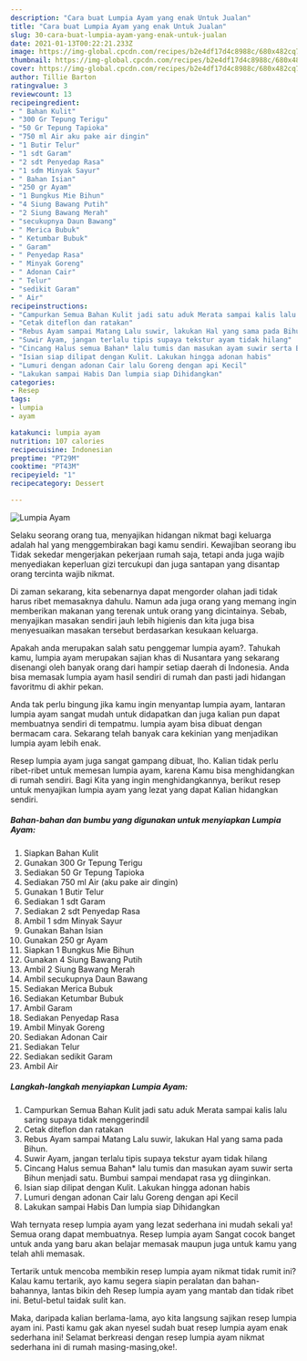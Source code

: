 ```yaml
---
description: "Cara buat Lumpia Ayam yang enak Untuk Jualan"
title: "Cara buat Lumpia Ayam yang enak Untuk Jualan"
slug: 30-cara-buat-lumpia-ayam-yang-enak-untuk-jualan
date: 2021-01-13T00:22:21.233Z
image: https://img-global.cpcdn.com/recipes/b2e4df17d4c8988c/680x482cq70/lumpia-ayam-foto-resep-utama.jpg
thumbnail: https://img-global.cpcdn.com/recipes/b2e4df17d4c8988c/680x482cq70/lumpia-ayam-foto-resep-utama.jpg
cover: https://img-global.cpcdn.com/recipes/b2e4df17d4c8988c/680x482cq70/lumpia-ayam-foto-resep-utama.jpg
author: Tillie Barton
ratingvalue: 3
reviewcount: 13
recipeingredient:
- " Bahan Kulit"
- "300 Gr Tepung Terigu"
- "50 Gr Tepung Tapioka"
- "750 ml Air aku pake air dingin"
- "1 Butir Telur"
- "1 sdt Garam"
- "2 sdt Penyedap Rasa"
- "1 sdm Minyak Sayur"
- " Bahan Isian"
- "250 gr Ayam"
- "1 Bungkus Mie Bihun"
- "4 Siung Bawang Putih"
- "2 Siung Bawang Merah"
- "secukupnya Daun Bawang"
- " Merica Bubuk"
- " Ketumbar Bubuk"
- " Garam"
- " Penyedap Rasa"
- " Minyak Goreng"
- " Adonan Cair"
- " Telur"
- "sedikit Garam"
- " Air"
recipeinstructions:
- "Campurkan Semua Bahan Kulit jadi satu aduk Merata sampai kalis lalu saring supaya tidak menggerindil"
- "Cetak diteflon dan ratakan"
- "Rebus Ayam sampai Matang Lalu suwir, lakukan Hal yang sama pada Bihun."
- "Suwir Ayam, jangan terlalu tipis supaya tekstur ayam tidak hilang"
- "Cincang Halus semua Bahan* lalu tumis dan masukan ayam suwir serta Bihun menjadi satu. Bumbui sampai mendapat rasa yg diinginkan."
- "Isian siap dilipat dengan Kulit. Lakukan hingga adonan habis"
- "Lumuri dengan adonan Cair lalu Goreng dengan api Kecil"
- "Lakukan sampai Habis Dan lumpia siap Dihidangkan"
categories:
- Resep
tags:
- lumpia
- ayam

katakunci: lumpia ayam 
nutrition: 107 calories
recipecuisine: Indonesian
preptime: "PT29M"
cooktime: "PT43M"
recipeyield: "1"
recipecategory: Dessert

---
```



![Lumpia Ayam](https://img-global.cpcdn.com/recipes/b2e4df17d4c8988c/680x482cq70/lumpia-ayam-foto-resep-utama.jpg)

Selaku seorang orang tua, menyajikan hidangan nikmat bagi keluarga adalah hal yang menggembirakan bagi kamu sendiri. Kewajiban seorang ibu Tidak sekedar mengerjakan pekerjaan rumah saja, tetapi anda juga wajib menyediakan keperluan gizi tercukupi dan juga santapan yang disantap orang tercinta wajib nikmat.

Di zaman  sekarang, kita sebenarnya dapat mengorder olahan jadi tidak harus ribet memasaknya dahulu. Namun ada juga orang yang memang ingin memberikan makanan yang terenak untuk orang yang dicintainya. Sebab, menyajikan masakan sendiri jauh lebih higienis dan kita juga bisa menyesuaikan masakan tersebut berdasarkan kesukaan keluarga. 



Apakah anda merupakan salah satu penggemar lumpia ayam?. Tahukah kamu, lumpia ayam merupakan sajian khas di Nusantara yang sekarang disenangi oleh banyak orang dari hampir setiap daerah di Indonesia. Anda bisa memasak lumpia ayam hasil sendiri di rumah dan pasti jadi hidangan favoritmu di akhir pekan.

Anda tak perlu bingung jika kamu ingin menyantap lumpia ayam, lantaran lumpia ayam sangat mudah untuk didapatkan dan juga kalian pun dapat membuatnya sendiri di tempatmu. lumpia ayam bisa dibuat dengan bermacam cara. Sekarang telah banyak cara kekinian yang menjadikan lumpia ayam lebih enak.

Resep lumpia ayam juga sangat gampang dibuat, lho. Kalian tidak perlu ribet-ribet untuk memesan lumpia ayam, karena Kamu bisa menghidangkan di rumah sendiri. Bagi Kita yang ingin menghidangkannya, berikut resep untuk menyajikan lumpia ayam yang lezat yang dapat Kalian hidangkan sendiri.

<!--inarticleads1-->

##### Bahan-bahan dan bumbu yang digunakan untuk menyiapkan Lumpia Ayam:

1. Siapkan  Bahan Kulit
1. Gunakan 300 Gr Tepung Terigu
1. Sediakan 50 Gr Tepung Tapioka
1. Sediakan 750 ml Air (aku pake air dingin)
1. Gunakan 1 Butir Telur
1. Sediakan 1 sdt Garam
1. Sediakan 2 sdt Penyedap Rasa
1. Ambil 1 sdm Minyak Sayur
1. Gunakan  Bahan Isian
1. Gunakan 250 gr Ayam
1. Siapkan 1 Bungkus Mie Bihun
1. Gunakan 4 Siung Bawang Putih
1. Ambil 2 Siung Bawang Merah
1. Ambil secukupnya Daun Bawang
1. Sediakan  Merica Bubuk
1. Sediakan  Ketumbar Bubuk
1. Ambil  Garam
1. Sediakan  Penyedap Rasa
1. Ambil  Minyak Goreng
1. Sediakan  Adonan Cair
1. Sediakan  Telur
1. Sediakan sedikit Garam
1. Ambil  Air




<!--inarticleads2-->

##### Langkah-langkah menyiapkan Lumpia Ayam:

1. Campurkan Semua Bahan Kulit jadi satu aduk Merata sampai kalis lalu saring supaya tidak menggerindil
1. Cetak diteflon dan ratakan
1. Rebus Ayam sampai Matang Lalu suwir, lakukan Hal yang sama pada Bihun.
1. Suwir Ayam, jangan terlalu tipis supaya tekstur ayam tidak hilang
1. Cincang Halus semua Bahan* lalu tumis dan masukan ayam suwir serta Bihun menjadi satu. Bumbui sampai mendapat rasa yg diinginkan.
1. Isian siap dilipat dengan Kulit. Lakukan hingga adonan habis
1. Lumuri dengan adonan Cair lalu Goreng dengan api Kecil
1. Lakukan sampai Habis Dan lumpia siap Dihidangkan




Wah ternyata resep lumpia ayam yang lezat sederhana ini mudah sekali ya! Semua orang dapat membuatnya. Resep lumpia ayam Sangat cocok banget untuk anda yang baru akan belajar memasak maupun juga untuk kamu yang telah ahli memasak.

Tertarik untuk mencoba membikin resep lumpia ayam nikmat tidak rumit ini? Kalau kamu tertarik, ayo kamu segera siapin peralatan dan bahan-bahannya, lantas bikin deh Resep lumpia ayam yang mantab dan tidak ribet ini. Betul-betul taidak sulit kan. 

Maka, daripada kalian berlama-lama, ayo kita langsung sajikan resep lumpia ayam ini. Pasti kamu gak akan nyesel sudah buat resep lumpia ayam enak sederhana ini! Selamat berkreasi dengan resep lumpia ayam nikmat sederhana ini di rumah masing-masing,oke!.


